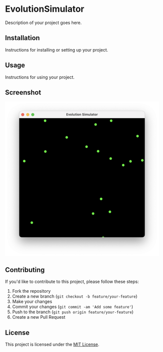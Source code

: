 # EvolutionSimulator

Description of your project goes here.

## Installation

Instructions for installing or setting up your project.

## Usage

Instructions for using your project.

## Screenshot

![Screenshot](Image/Screenshot01.png)

## Contributing

If you'd like to contribute to this project, please follow these steps:

1. Fork the repository
2. Create a new branch (`git checkout -b feature/your-feature`)
3. Make your changes
4. Commit your changes (`git commit -am 'Add some feature'`)
5. Push to the branch (`git push origin feature/your-feature`)
6. Create a new Pull Request

## License

This project is licensed under the [MIT License](LICENSE).
